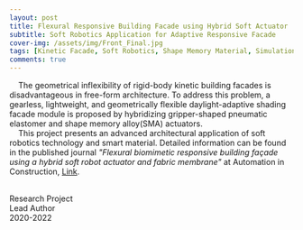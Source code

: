 ```yaml
---
layout: post
title: Flexural Responsive Building Facade using Hybrid Soft Actuator
subtitle: Soft Robotics Application for Adaptive Responsive Facade
cover-img: /assets/img/Front_Final.jpg
tags: [Kinetic Facade, Soft Robotics, Shape Memory Material, Simulation, 3D printing, Machine Learning, Built Work, Inter-disciplinary Research]
comments: true
---
```


&nbsp; &nbsp; The geometrical inflexibility of rigid-body kinetic building facades is disadvantageous in free-form architecture. To address this problem, a gearless, lightweight, and geometrically flexible daylight-adaptive shading facade module is proposed by hybridizing gripper-shaped pneumatic elastomer and shape memory alloy(SMA) actuators. 
<br/>
&nbsp; &nbsp; This project presents an advanced architectural application of soft robotics technology and smart material. Detailed information can be found in the published journal _"Flexural biomimetic responsive building façade using a hybrid soft robot actuator and fabric membrane"_ at Automation in Construction, [Link](https://www.sciencedirect.com/science/article/abs/pii/S0926580522005301?via%3Dihub). 


<br/>
Research Project
<br/>
Lead Author
<br/>
2020-2022
